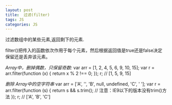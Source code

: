 ```yaml
---
layout: post
title:  过滤(filter)
tags: JS
categories: JS
---
```




过滤数组中的某些元素,返回剩下的元素.

filter()把传入的函数依次作用于每个元素，然后根据返回值是true还是false决定保留还是丢弃该元素。



*Array中，删掉偶数，只保留奇数:*
	var arr = [1, 2, 4, 5, 6, 9, 10, 15];
	var r = arr.filter(function (x) {
	return x % 2 !== 0;
	});
	r; // [1, 5, 9, 15]





*删除 Array中的空字符串*
	var arr = ['A', '', 'B', null, undefined, 'C', '  '];
	var r = arr.filter(function (s) {
	return s && s.trim(); // 注意：IE9以下的版本没有trim()方法
	});
	r; // ['A', 'B', 'C']

